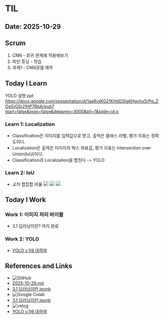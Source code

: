 # TIL

## Date: 2025-10-29

## Scrum
1. CNN - 회귀 문제에 적용해보기
2. 파인 튜닝 - 학습
3. 과제1 - CNN모델 제작

## Today I Learn

YOLO 설명 ppt
https://docs.google.com/presentation/d/1aeRvtKG21KHdD5lg6Hgyhx5rPq_ZOsGjG5rJ1HP7BbA/pub?start=false&loop=false&delayms=3000&pli=1&slide=id.p
### Learn 1: Localization
- Classification은 이미지를 입력값으로 받고, 출력은 클래스 라벨, 평가 지표는 정확도이다.
- Localization은 출력은 이미지의 박스 좌표값, 평가 지표는 Intersection over Union(IoU)이다.
- Classification과 Localization을 합친다 -> YOLO

### Learn 2: IoU
- 교차 합집합 비율
![](https://velog.velcdn.com/images/swoo64/post/23e0274b-d75d-45a2-a043-d341aaefb4bb/image.png)
![](https://velog.velcdn.com/images/swoo64/post/bc29da51-4a06-4aef-84e8-6d1d0ae59482/image.png)
![](https://velog.velcdn.com/images/swoo64/post/4a7c8b21-cde6-407a-9500-9a97e059192f/image.png)

## Today I Work
### Work 1: 이미지 처리 바이블
- 3.1 딥러닝이란? 까지 완료
### Work 2: YOLO
- [YOLO v.1에 대하여](https://velog.io/@swoo64/YOLO-v.1%EC%97%90-%EB%8C%80%ED%95%98%EC%97%AC)
## References and Links
- ![GitHub](https://img.shields.io/badge/GitHub-181717?style=for-the-badge&logo=GitHub&logoColor=white)
- [2025-10-29.md](https://github.com/Max-JI64/Today-I-Learn/blob/main/2025-TIL/Oct/2025-10-29.md) 
- [3.1 딥러닝이란.ipynb](https://github.com/Max-JI64/Today-I-Learn/blob/main/Study/Image_Processing_Bible/3_1_%EB%94%A5%EB%9F%AC%EB%8B%9D%EC%9D%B4%EB%9E%80.ipynb)
- ![Google Colab](https://img.shields.io/badge/googlecolab-F9AB00?style=for-the-badge&logo=googlecolab&logoColor=white)
- [3.1 딥러닝이란.ipynb](https://colab.research.google.com/drive/1v3WJd61Je8AQ5-iFMy3plpCIUIpW2ssW?usp=sharing)
- ![velog](https://img.shields.io/badge/Velog-20C997?style=for-the-badge&logo=Velog&logoColor=white)
- [YOLO v.1에 대하여](https://velog.io/@swoo64/YOLO-v.1%EC%97%90-%EB%8C%80%ED%95%98%EC%97%AC)
